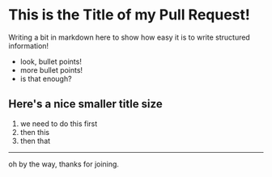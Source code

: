 # This is the Title of my Pull Request!

Writing a bit in markdown here to show how easy it is to write structured information!

* look, bullet points!
* more bullet points!
* is that enough?

## Here's a nice smaller title size

1. we need to do this first
2. then this
3. then that

------------------
oh by the way, thanks for joining.
